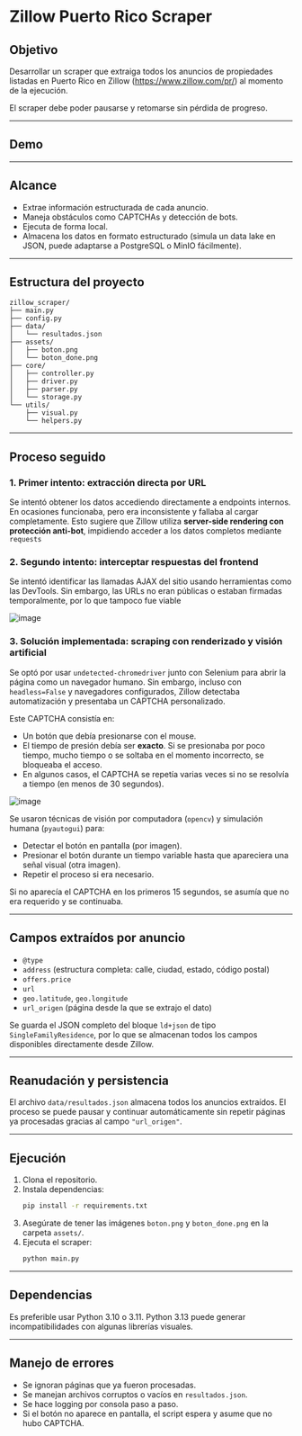 

# Zillow Puerto Rico Scraper

## Objetivo

Desarrollar un scraper que extraiga todos los anuncios de propiedades listadas en Puerto Rico en Zillow (https://www.zillow.com/pr/) al momento de la ejecución.

El scraper debe poder pausarse y retomarse sin pérdida de progreso.

---

## Demo



---

## Alcance

- Extrae información estructurada de cada anuncio.
- Maneja obstáculos como CAPTCHAs y detección de bots.
- Ejecuta de forma local.
- Almacena los datos en formato estructurado (simula un data lake en JSON, puede adaptarse a PostgreSQL o MinIO fácilmente).

---

## Estructura del proyecto

```
zillow_scraper/
├── main.py
├── config.py
├── data/
│   └── resultados.json
├── assets/
│   ├── boton.png
│   └── boton_done.png
├── core/
│   ├── controller.py
│   ├── driver.py
│   ├── parser.py
│   └── storage.py
└── utils/
    ├── visual.py
    └── helpers.py
```

---

## Proceso seguido

### 1. **Primer intento: extracción directa por URL**
Se intentó obtener los datos accediendo directamente a endpoints internos. En ocasiones funcionaba, pero era inconsistente y fallaba al cargar completamente. Esto sugiere que Zillow utiliza **server-side rendering con protección anti-bot**, impidiendo acceder a los datos completos mediante `requests`

### 2. **Segundo intento: interceptar respuestas del frontend**
Se intentó identificar las llamadas AJAX del sitio usando herramientas como las DevTools. Sin embargo, las URLs no eran públicas o estaban firmadas temporalmente, por lo que tampoco fue viable

![image](https://github.com/user-attachments/assets/73754d2d-e313-40ee-81fa-7046f210ef65)

### 3. **Solución implementada: scraping con renderizado y visión artificial**
Se optó por usar `undetected-chromedriver` junto con Selenium para abrir la página como un navegador humano. Sin embargo, incluso con `headless=False` y navegadores configurados, Zillow detectaba automatización y presentaba un CAPTCHA personalizado.

Este CAPTCHA consistía en:
- Un botón que debía presionarse con el mouse.
- El tiempo de presión debía ser **exacto**. Si se presionaba por poco tiempo, mucho tiempo o se soltaba en el momento incorrecto, se bloqueaba el acceso.
- En algunos casos, el CAPTCHA se repetía varias veces si no se resolvía a tiempo (en menos de 30 segundos).

![image](https://github.com/user-attachments/assets/4a31954e-2864-418d-9cab-86e5bb8e1e34)

Se usaron técnicas de visión por computadora (`opencv`) y simulación humana (`pyautogui`) para:
- Detectar el botón en pantalla (por imagen).
- Presionar el botón durante un tiempo variable hasta que apareciera una señal visual (otra imagen).
- Repetir el proceso si era necesario.

Si no aparecía el CAPTCHA en los primeros 15 segundos, se asumía que no era requerido y se continuaba.

---

## Campos extraídos por anuncio

- `@type`
- `address` (estructura completa: calle, ciudad, estado, código postal)
- `offers.price`
- `url`
- `geo.latitude`, `geo.longitude`
- `url_origen` (página desde la que se extrajo el dato)

Se guarda el JSON completo del bloque `ld+json` de tipo `SingleFamilyResidence`, por lo que se almacenan todos los campos disponibles directamente desde Zillow.

---

## Reanudación y persistencia

El archivo `data/resultados.json` almacena todos los anuncios extraídos. El proceso se puede pausar y continuar automáticamente sin repetir páginas ya procesadas gracias al campo `"url_origen"`.

---

## Ejecución

1. Clona el repositorio.
2. Instala dependencias:
   ```bash
   pip install -r requirements.txt
   ```
3. Asegúrate de tener las imágenes `boton.png` y `boton_done.png` en la carpeta `assets/`.
4. Ejecuta el scraper:
   ```bash
   python main.py
   ```

---

## Dependencias 

Es preferible usar Python 3.10 o 3.11. Python 3.13 puede generar incompatibilidades con algunas librerías visuales.

---

## Manejo de errores

- Se ignoran páginas que ya fueron procesadas.
- Se manejan archivos corruptos o vacíos en `resultados.json`.
- Se hace logging por consola paso a paso.
- Si el botón no aparece en pantalla, el script espera y asume que no hubo CAPTCHA.
